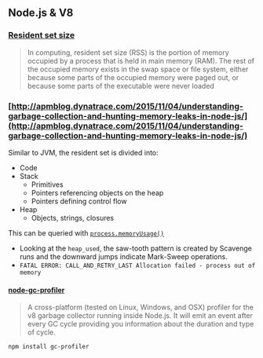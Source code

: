 ## Node.js & V8

### [Resident set size](https://en.wikipedia.org/wiki/Resident_set_size)

> In computing, resident set size (RSS) is the portion of memory occupied by a process that is held in main memory (RAM). The rest of the occupied memory exists in the swap space or file system, either because some parts of the occupied memory were paged out, or because some parts of the executable were never loaded

### [http://apmblog.dynatrace.com/2015/11/04/understanding-garbage-collection-and-hunting-memory-leaks-in-node-js/](http://apmblog.dynatrace.com/2015/11/04/understanding-garbage-collection-and-hunting-memory-leaks-in-node-js/)

Similar to JVM, the resident set is divided into:

* Code
* Stack
  * Primitives
  * Pointers referencing objects on the heap
  * Pointers defining control flow
* Heap
  * Objects, strings, closures

This can be queried with [`process.memoryUsage()`](https://nodejs.org/api/process.html#process_process_memoryusage)

* Looking at the `heap_used`, the saw-tooth pattern is created by Scavenge runs and the downward jumps indicate Mark-Sweep operations.
* `FATAL ERROR: CALL_AND_RETRY_LAST Allocation failed - process out of memory`

#### [node-gc-profiler](https://github.com/bretcope/node-gc-profiler)

> A cross-platform (tested on Linux, Windows, and OSX) profiler for the v8 garbage collector running inside Node.js. It will emit an event after every GC cycle providing you information about the duration and type of cycle.

```
npm install gc-profiler
```
